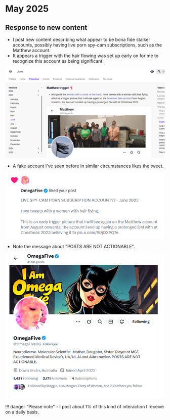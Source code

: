 # May 2025

## Response to new content

- I post new content describing what appear to be bona fide stalker accounts, possibly having live porn spy-cam subscriptions, such as the Matthew account.
- It appears a trigger with the hair flowing was set up early on for me to recognize this account as being significant.

[![Matthew trigger](../../content/images/fake-accounts/matthew-trigger.png)](https://fearandloathinginlasmarinas.com/timeline/2023/june/#matthew-trigger)

- A fake account I've seen before in similar circumstances likes the tweet. 

![Posts not actionable like](../../content/images/fake-accounts/posts-are-not-actionable-like.png)

- Note the message about "POSTS ARE NOT ACTIONABLE".

![Posts not actionable](../../content/images/fake-accounts/posts-are-not-actionable.png)

!!! danger "Please note"
    - I post about 1% of this kind of interaction I receive on a daily basis.